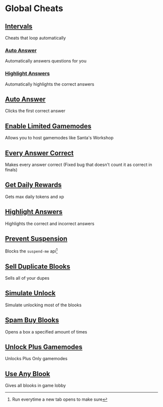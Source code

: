 # Global Cheats

## [Intervals](intervals/)
Cheats that loop automatically

### [Auto Answer](intervals/autoAnswer.js)
Automatically answers questions for you

### [Highlight Answers](intervals/highlightAnswers.js)
Automatically highlights the correct answers


## [Auto Answer](autoAnswer.js)
Clicks the first correct answer
## [Enable Limited Gamemodes](enableLimitedGamemodes.js)
Allows you to host gamemodes like Santa's Workshop
## [Every Answer Correct](everyAnswerCorrect.js)
Makes every answer correct (Fixed bug that doesn't count it as correct in finals)
## [Get Daily Rewards](getDailyRewards.js)
Gets max daily tokens and xp
## [Highlight Answers](highlightAnswers.js)
Highlights the correct and incorrect answers
## [Prevent Suspension](preventSuspension.js)
Blocks the `suspend-me` api[^1]
## [Sell Duplicate Blooks](sellDuplicateBlooks.js)
Sells all of your dupes
## [Simulate Unlock](simulateUnlock.js)
Simulate unlocking most of the blooks
## [Spam Buy Blooks](spamBuyBlooks.js)
Opens a box a specified amount of times
## [Unlock Plus Gamemodes](unlockPlusGamemodes.js)
Unlocks Plus Only gamemodes
## [Use Any Blook](useAnyBlook.js)
Gives all blooks in game lobby
[^1]: Run everytime a new tab opens to make sure
